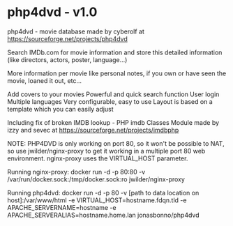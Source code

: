 # php4dvd - v1.0
php4dvd - movie database
made by cyberolf at https://sourceforge.net/projects/php4dvd

Search IMDb.com for movie information and store this detailed information (like directors, actors, poster, language...)

More information per movie like personal notes, if you own or have seen the movie, loaned it out, etc...

Add covers to your movies
Powerful and quick search function
User login
Multiple languages
Very configurable, easy to use
Layout is based on a template which you can easily adjust

Including fix of broken IMDB lookup - PHP imdb Classes
Module made by izzy and sevec at https://sourceforge.net/projects/imdbphp

NOTE: PHP4DVD is only working on port 80, so it won't be possible to NAT, so use jwilder/nginx-proxy to get it working in a multiple port 80 web environment. nginx-proxy uses the VIRTUAL_HOST parameter.

Running nginx-proxy:
docker run -d -p 80:80 -v /var/run/docker.sock:/tmp/docker.sock:ro jwilder/nginx-proxy

Running php4dvd:
docker run -d -p 80 -v [path to data location on host]:/var/www/html -e VIRTUAL_HOST=hostname.fdqn.tld -e APACHE_SERVERNAME=hostname -e APACHE_SERVERALIAS=hostname.home.lan jonasbonno/php4dvd
